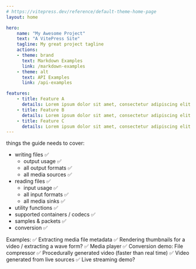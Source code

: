 ```yaml
---
# https://vitepress.dev/reference/default-theme-home-page
layout: home

hero:
    name: "My Awesome Project"
    text: "A VitePress Site"
    tagline: My great project tagline
    actions:
    - theme: brand
      text: Markdown Examples
      link: /markdown-examples
    - theme: alt
      text: API Examples
      link: /api-examples

features:
    - title: Feature A
      details: Lorem ipsum dolor sit amet, consectetur adipiscing elit
    - title: Feature B
      details: Lorem ipsum dolor sit amet, consectetur adipiscing elit
    - title: Feature C
      details: Lorem ipsum dolor sit amet, consectetur adipiscing elit
---
```


things the guide needs to cover:
- writing files ✅
    - output usage ✅
    - all output formats ✅
    - all media sources ✅
- reading files ✅
    - input usage ✅
    - all input formats ✅
    - all media sinks ✅
- utility functions ✅
- supported containers / codecs ✅
- samples & packets ✅
- conversion ✅

Examples:
✅ Extracting media file metadata
✅ Rendering thumbnails for a video / extracting a wave form?
✅ Media player
✅ Conversion demo: File compressor
✅ Procedurally generated video (faster than real time)
✅ Video generated from live sources
✅ Live streaming demo?